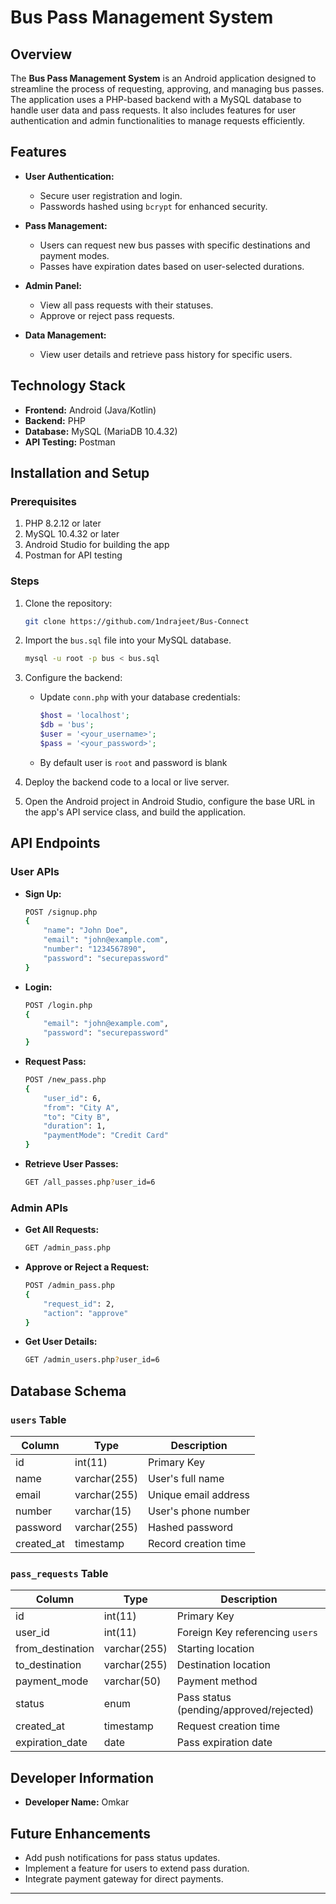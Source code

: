# Bus Pass Management System

## Overview
The **Bus Pass Management System** is an Android application designed to streamline the process of requesting, approving, and managing bus passes. The application uses a PHP-based backend with a MySQL database to handle user data and pass requests. It also includes features for user authentication and admin functionalities to manage requests efficiently.

## Features
- **User Authentication:**
  - Secure user registration and login.
  - Passwords hashed using `bcrypt` for enhanced security.

- **Pass Management:**
  - Users can request new bus passes with specific destinations and payment modes.
  - Passes have expiration dates based on user-selected durations.

- **Admin Panel:**
  - View all pass requests with their statuses.
  - Approve or reject pass requests.

- **Data Management:**
  - View user details and retrieve pass history for specific users.

## Technology Stack
- **Frontend:** Android (Java/Kotlin)
- **Backend:** PHP
- **Database:** MySQL (MariaDB 10.4.32)
- **API Testing:** Postman

## Installation and Setup
### Prerequisites
1. PHP 8.2.12 or later
2. MySQL 10.4.32 or later
3. Android Studio for building the app
4. Postman for API testing

### Steps
1. Clone the repository:
   ```bash
   git clone https://github.com/1ndrajeet/Bus-Connect
   ```

2. Import the `bus.sql` file into your MySQL database.
   ```bash
   mysql -u root -p bus < bus.sql
   ```

3. Configure the backend:
   - Update `conn.php` with your database credentials:
     ```php
     $host = 'localhost';
     $db = 'bus';
     $user = '<your_username>';
     $pass = '<your_password>';
     ```
   - By default user is `root` and password is blank

4. Deploy the backend code to a local or live server.

5. Open the Android project in Android Studio, configure the base URL in the app's API service class, and build the application.

## API Endpoints
### User APIs
- **Sign Up:**
  ```bash
  POST /signup.php
  {
      "name": "John Doe",
      "email": "john@example.com",
      "number": "1234567890",
      "password": "securepassword"
  }
  ```

- **Login:**
  ```bash
  POST /login.php
  {
      "email": "john@example.com",
      "password": "securepassword"
  }
  ```

- **Request Pass:**
  ```bash
  POST /new_pass.php
  {
      "user_id": 6,
      "from": "City A",
      "to": "City B",
      "duration": 1,
      "paymentMode": "Credit Card"
  }
  ```

- **Retrieve User Passes:**
  ```bash
  GET /all_passes.php?user_id=6
  ```

### Admin APIs
- **Get All Requests:**
  ```bash
  GET /admin_pass.php
  ```

- **Approve or Reject a Request:**
  ```bash
  POST /admin_pass.php
  {
      "request_id": 2,
      "action": "approve"
  }
  ```

- **Get User Details:**
  ```bash
  GET /admin_users.php?user_id=6
  ```

## Database Schema
### `users` Table
| Column     | Type        | Description           |
|------------|-------------|-----------------------|
| id         | int(11)     | Primary Key           |
| name       | varchar(255)| User's full name      |
| email      | varchar(255)| Unique email address  |
| number     | varchar(15) | User's phone number   |
| password   | varchar(255)| Hashed password       |
| created_at | timestamp   | Record creation time  |

### `pass_requests` Table
| Column          | Type        | Description                     |
|-----------------|-------------|---------------------------------|
| id              | int(11)     | Primary Key                     |
| user_id         | int(11)     | Foreign Key referencing `users` |
| from_destination| varchar(255)| Starting location               |
| to_destination  | varchar(255)| Destination location            |
| payment_mode    | varchar(50) | Payment method                  |
| status          | enum        | Pass status (pending/approved/rejected) |
| created_at      | timestamp   | Request creation time           |
| expiration_date | date        | Pass expiration date            |

## Developer Information
- **Developer Name:** Omkar

## Future Enhancements
- Add push notifications for pass status updates.
- Implement a feature for users to extend pass duration.
- Integrate payment gateway for direct payments.

---
